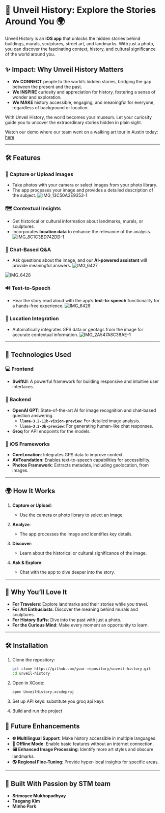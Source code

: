 # 🌟 Unveil History: Explore the Stories Around You 🌍

Unveil History is an **iOS app** that unlocks the hidden stories behind buildings, murals, sculptures, street art, and landmarks. With just a photo, you can discover the fascinating context, history, and cultural significance of the world around you.

## ✨ Impact: Why Unveil History Matters

- **We CONNECT** people to the world’s hidden stories, bridging the gap between the present and the past.
- **We INSPIRE** curiosity and appreciation for history, fostering a sense of wonder and exploration.
- **We MAKE** history accessible, engaging, and meaningful for everyone, regardless of background or location.

With Unveil History, the world becomes your museum. Let your curiosity guide you to uncover the extraordinary stories hidden in plain sight.

Watch our demo where our team went on a walking art tour in Austin today: [here](https://drive.google.com/file/d/1E_0AaOpr86lxIXJzm6kCP7ITCrddLEzB/view?usp=sharing)

---

## 🛠️ Features

### 📸 Capture or Upload Images
- Take photos with your camera or select images from your photo library.
- The app processes your image and provides a detailed description of the subject.
  ![IMG_13C50A3E9353-1](https://github.com/user-attachments/assets/77430a63-85af-42e8-a7aa-bbc0b8eb1d90)


### 🗺️ Contextual Insights
- Get historical or cultural information about landmarks, murals, or sculptures.
- Incorporates **location data** to enhance the relevance of the analysis.
  ![IMG_8C1C3BD742DD-1](https://github.com/user-attachments/assets/aa1eff46-7d4d-444c-a774-24b07f9afc62)


### 🤖 Chat-Based Q&A
- Ask questions about the image, and our **AI-powered assistant** will provide meaningful answers.
![IMG_6427](https://github.com/user-attachments/assets/e7407a24-1880-41a2-ae96-a20b1e94cd01)

![IMG_6428](https://github.com/user-attachments/assets/f4650ca9-9084-4eec-b3e0-48e49df20638)



### 🔊 Text-to-Speech
- Hear the story read aloud with the app’s **text-to-speech** functionality for a hands-free experience.
  ![IMG_6426](https://github.com/user-attachments/assets/055e8c5a-23a9-441d-b612-3394972d1d30)


### 📍 Location Integration
- Automatically integrates GPS data or geotags from the image for accurate contextual information.
![IMG_2A547A8C38AE-1](https://github.com/user-attachments/assets/ec59bb48-9207-4cdf-917c-3ae68f7d7efc)

---

## 🔧 Technologies Used

### 💻 Frontend
- **SwiftUI**: A powerful framework for building responsive and intuitive user interfaces.

### 🔗 Backend
- **OpenAI GPT**: State-of-the-art AI for image recognition and chat-based question answering.
  - **`llama-3.2-11b-vision-preview`**: For detailed image analysis.
  - **`llama-3.2-3b-preview`**: For generating human-like chat responses.
- **Groq** for API endpoints for the models.

### 📱 iOS Frameworks
- **CoreLocation**: Integrates GPS data to improve context.
- **AVFoundation**: Enables text-to-speech capabilities for accessibility.
- **Photos Framework**: Extracts metadata, including geolocation, from images.

---

## 🌍 How It Works

1. **Capture or Upload**:
   - Use the camera or photo library to select an image.
   
2. **Analyze**:
   - The app processes the image and identifies key details.

3. **Discover**:
   - Learn about the historical or cultural significance of the image.
   
4. **Ask & Explore**:
   - Chat with the app to dive deeper into the story.

---

## 🎉 Why You’ll Love It

- **For Travelers**: Explore landmarks and their stories while you travel.
- **For Art Enthusiasts**: Discover the meaning behind murals and sculptures.
- **For History Buffs**: Dive into the past with just a photo.
- **For the Curious Mind**: Make every moment an opportunity to learn.

---

## 🛠️ Installation

1. Clone the repository:
   ```bash
   git clone https://github.com/your-repository/unveil-history.git
   cd unveil-history
   ```
2. Open in XCode:
   ```bash
   open UnveilHistory.xcodeproj
   ```
3. Set up API keys:
   substitute you groq api keys

4. Build and run the project


## 🌟 Future Enhancements

- **🌐 Multilingual Support**: Make history accessible in multiple languages.
- **📴 Offline Mode**: Enable basic features without an internet connection.
- **🖼️ Enhanced Image Processing**: Identify more art styles and obscure landmarks.
- **🌎 Regional Fine-Tuning**: Provide hyper-local insights for specific areas.

---

## 💪 Built With Passion by STM team

- **Srimoyee Mukhopadhyay**
- **Taegang Kim**
- **Minho Park**

   

